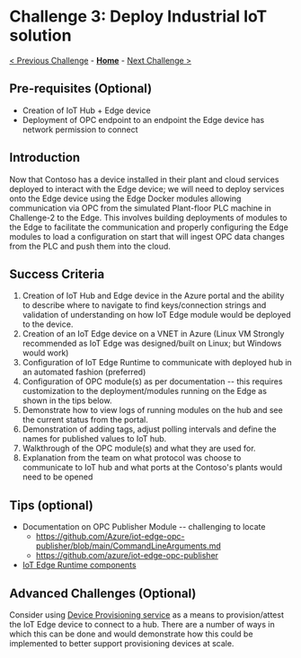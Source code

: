 # Challenge 3: Deploy Industrial IoT solution

[< Previous Challenge](./Challenge-02.md) - **[Home](../README.md)** - [Next Challenge >](./Challenge-04.md)

## Pre-requisites (Optional)
+ Creation of IoT Hub + Edge device
+ Deployment of OPC endpoint to an endpoint the Edge device has network permission to connect


## Introduction
Now that Contoso has a device installed in their plant and cloud services deployed to interact with the Edge device; we will need to deploy services onto the Edge device using the Edge Docker modules allowing communication via OPC from the simulated Plant-floor PLC machine in Challenge-2 to the Edge.  This involves building deployments of modules to the Edge to facilitate the communication and properly configuring the Edge modules to load a configuration on start that will ingest OPC data changes from the PLC and push them into the cloud.

## Success Criteria
1. Creation of IoT Hub and Edge device in the Azure portal and the ability to describe where to navigate to find keys/connection strings and validation of understanding on how IoT Edge module would be deployed to the device.
1. Creation of an IoT Edge device on a VNET in Azure (Linux VM Strongly recommended as IoT Edge was designed/built on Linux; but Windows would work)
1. Configuration of IoT Edge Runtime to communicate with deployed hub in an automated fashion (preferred)
1. Configuration of OPC module(s) as per documentation -- this requires customization to the deployment/modules running on the Edge as shown in the tips below.
1. Demonstrate how to view logs of running modules on the hub and see the current status from the portal.
1. Demonstration of adding tags, adjust polling intervals and define the names for published values to IoT hub.
1. Walkthrough of the OPC module(s) and what they are used for.
1. Explanation from the team on what protocol was choose to communicate to IoT hub and what ports at the Contoso's plants would need to be opened


## Tips (optional)
* Documentation on OPC Publisher Module -- challenging to locate
    - https://github.com/Azure/iot-edge-opc-publisher/blob/main/CommandLineArguments.md
    - https://github.com/azure/iot-edge-opc-publisher
* [IoT Edge Runtime components ](https://docs.microsoft.com/en-us/azure/iot-edge/how-to-install-iot-edge?view=iotedge-2018-06&tabs=windows)

## Advanced Challenges (Optional)
Consider using [Device Provisioning service](https://docs.microsoft.com/en-us/azure/iot-dps/) as a means to provision/attest the IoT Edge device to connect to a hub.  There are a number of ways in which this can be done and would demonstrate how this could be implemented to better support provisioning devices at scale.